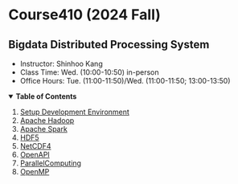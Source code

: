 # Course410 (2024 Fall)
## Bigdata Distributed Processing System

* Instructor: Shinhoo Kang 
* Class Time: Wed. (10:00-10:50) in-person 
* Office Hours: Tue. (11:00-11:50)/Wed. (11:00-11:50; 13:00-13:50) 

<details open>
  <summary>  <b>Table of Contents</b> </summary>
  <ol start="1.">
    <li> <a href="./00-Environment/">Setup Development Environment</a> </li>
    <li> <a href="./01-ApacheHadoop/">Apache Hadoop</a> </li>
    <li> <a href="./02-ApacheSpark/">Apache Spark</a> </li>
    <li> <a href="./03-HDF5/">HDF5</a> </li>
    <li> <a href="./04-NetCDF4/">NetCDF4</a> </li>
    <li> <a href="./05-OpenAPI/">OpenAPI</a> </li>
    <li> <a href="./06-ParallelComputing/">ParallelComputing</a> </li>
    <li> <a href="./07-OpenMP/">OpenMP</a> </li>
  </ol>
</details>

